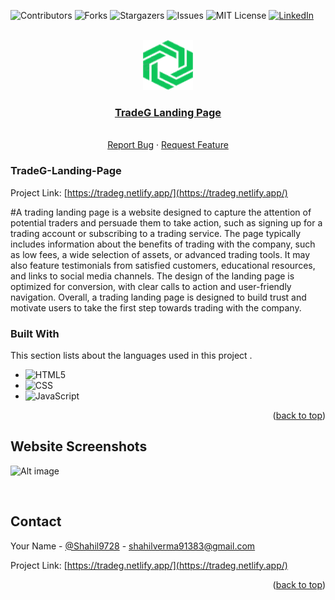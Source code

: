 <!-- Improved compatibility of back to top link: See: https://github.com/Shahil9728/TradeG-Landing-Page/ -->
<a name="readme-top"></a>


![Contributors][contributors-shield]
![Forks][forks-shield]
![Stargazers][stars-shield]
![Issues][issues-shield]
![MIT License][license-shield]
[![LinkedIn][linkedin-shield]][linkedin-url]



<!-- PROJECT LOGO -->
<br />
<div align="center">
  <a href="https://github.com/Shahil9728/TradeG-Landing-Page">
    <img src="assets/logo1.png" alt="Logo" width="80" height="80">
  </a>

  <h3 align="center"><a href="https://tradeg.netlify.app/" target="_blank">TradeG Landing Page</a></h3>

  <p align="center">
    <br />
    <a href="https://github.com/Shahil9728/TradeG-Landing-Page/issues">Report Bug</a>
    ·
    <a href="https://github.com/Shahil9728/TradeG-Landing-Page/issues">Request Feature</a>
  </p>
</div>

### TradeG-Landing-Page

Project Link: [https://tradeg.netlify.app/](https://tradeg.netlify.app/)

#A trading landing page is a website designed to capture the attention of potential traders and persuade them to take action, such as signing up for a trading account or subscribing to a trading service. The page typically includes information about the benefits of trading with the company, such as low fees, a wide selection of assets, or advanced trading tools. It may also feature testimonials from satisfied customers, educational resources, and links to social media channels. The design of the landing page is optimized for conversion, with clear calls to action and user-friendly navigation. Overall, a trading landing page is designed to build trust and motivate users to take the first step towards trading with the company.

### Built With

This section lists about the languages used in this project .

* ![HTML5](https://img.shields.io/badge/html5-%23E34F26.svg?style=for-the-badge&logo=html5&logoColor=white)
* ![CSS](https://img.shields.io/badge/css-%2338B2AC.svg?style=for-the-badge&logo=tailwind-css&logoColor=white)
* ![JavaScript](https://img.shields.io/badge/javascript-%23323330.svg?style=for-the-badge&logo=javascript&logoColor=%23F7DF1E)

<p align="right">(<a href="#readme-top">back to top</a>)</p>

<!-- IMAGES -->
## Website Screenshots

![Alt image](assets/tradegpage.png)

<br/>

<!-- CONTACT -->
## Contact

Your Name - [@Shahil9728](https://twitter.com/Shahil9728) - shahilverma91383@gmail.com

Project Link: [https://tradeg.netlify.app/](https://tradeg.netlify.app/)

<p align="right">(<a href="#readme-top">back to top</a>)</p>




<!-- MARKDOWN LINKS & IMAGES -->
<!-- https://www.markdownguide.org/basic-syntax/#reference-style-links -->
[contributors-shield]: https://img.shields.io/github/contributors/othneildrew/Best-README-Template.svg?style=for-the-badge
[forks-shield]: https://img.shields.io/github/forks/othneildrew/Best-README-Template.svg?style=for-the-badge
[stars-shield]: https://img.shields.io/github/stars/othneildrew/Best-README-Template.svg?style=for-the-badge
[issues-shield]: https://img.shields.io/github/issues/othneildrew/Best-README-Template.svg?style=for-the-badge
[license-shield]: https://img.shields.io/github/license/othneildrew/Best-README-Template.svg?style=for-the-badge
[linkedin-shield]: https://img.shields.io/badge/-LinkedIn-black.svg?style=for-the-badge&logo=linkedin&colorB=555
[linkedin-url]: https://www.linkedin.com/in/shahil-kumar-a56246240
[product-screenshot]: images/screenshot.png
[Next.js]: https://img.shields.io/badge/next.js-000000?style=for-the-badge&logo=nextdotjs&logoColor=white
[Next-url]: https://nextjs.org/
[React.js]: https://img.shields.io/badge/React-20232A?style=for-the-badge&logo=react&logoColor=61DAFB
[React-url]: https://reactjs.org/
[Vue.js]: https://img.shields.io/badge/Vue.js-35495E?style=for-the-badge&logo=vuedotjs&logoColor=4FC08D
[Vue-url]: https://vuejs.org/
[Angular.io]: https://img.shields.io/badge/Angular-DD0031?style=for-the-badge&logo=angular&logoColor=white
[Angular-url]: https://angular.io/
[Svelte.dev]: https://img.shields.io/badge/Svelte-4A4A55?style=for-the-badge&logo=svelte&logoColor=FF3E00
[Svelte-url]: https://svelte.dev/
[Laravel.com]: https://img.shields.io/badge/Laravel-FF2D20?style=for-the-badge&logo=laravel&logoColor=white
[Laravel-url]: https://laravel.com
[Bootstrap.com]: https://img.shields.io/badge/Bootstrap-563D7C?style=for-the-badge&logo=bootstrap&logoColor=white
[Bootstrap-url]: https://getbootstrap.com
[JQuery.com]: https://img.shields.io/badge/jQuery-0769AD?style=for-the-badge&logo=jquery&logoColor=white
[JQuery-url]: https://jquery.com 



